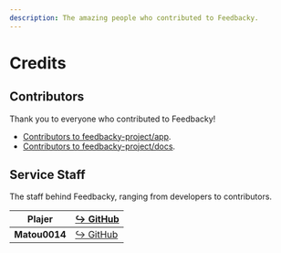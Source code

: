 ```yaml
---
description: The amazing people who contributed to Feedbacky.
---
```


# Credits

## Contributors

Thank you to everyone who contributed to Feedbacky!

* [Contributors to feedbacky-project/app](https://github.com/feedbacky-project/app/graphs/contributors).
* [Contributors to feedbacky-project/docs](https://github.com/feedbacky-project/docs/graphs/contributors).

## Service Staff

The staff behind Feedbacky, ranging from developers to contributors.

| **Plajer**    | [↪ GitHub](https://github.com/Plajer)    |
| ------------- | ---------------------------------------- |
| **Matou0014** | [↪ GitHub](https://github.com/Matou0014) |
